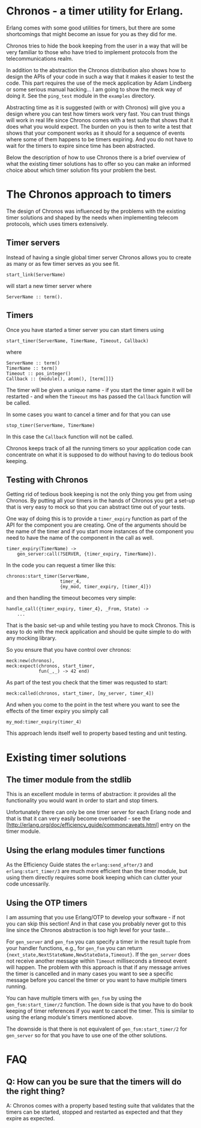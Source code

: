 # Chronos - a timer utility for Erlang.

Erlang comes with some good utilities for timers, but there are some
shortcomings that might become an issue for you as they did for me.

Chronos tries to hide the book keeping from the user in a way that
will be very familiar to those who have tried to implement protocols
from the telecommunications realm.

In addition to the abstraction the Chronos distribution also shows how
to design the APIs of your code in such a way that it makes it easier
to test the code. This part requires the use of the meck application
by Adam Lindberg or some serious manual hacking... I am going to show
the meck way of doing it. See the `ping_test` module in the `examples`
directory.

Abstracting time as it is suggested (with or with Chronos) will give
you a design where you can test how timers work very fast. You can
trust things will work in real life since Chronos comes with a test
suite that shows that it does what you would expect. The burden on you
is then to write a test that shows that your component works as it
should for a sequence of events where some of them happens to be
timers expiring. And you do not have to wait for the timers to expire
since time has been abstracted.

Below the description of how to use Chronos there is a brief
overview of what the existing timer solutions has to offer so you can
make an informed choice about which timer solution fits your problem
the best.


# The Chronos approach to timers

The design of Chronos was influenced by the problems with the existing
timer solutions and shaped by the needs when implementing telecom
protocols, which uses timers extensively.

## Timer servers

Instead of having a single global timer server Chronos allows you to
create as many or as few timer serves as you see fit.

    start_link(ServerName)

will start a new timer server where

    ServerName :: term().

## Timers

Once you have started a timer server you can start timers using

    start_timer(ServerName, TimerName, Timeout, Callback)

where

    ServerName :: term()
    TimerName :: term()
    Timeout :: pos_integer()
    Callback :: {module(), atom(), [term[]]}

The timer will be given a unique name - if you start the timer again
it will be restarted - and when the `Timeout` ms has passed the
`Callback` function will be called.

In some cases you want to cancel a timer and for that you can use

`stop_timer(ServerName, TimerName)`

In this case the `Callback` function will not be called.

Chronos keeps track of all the running timers so your application code
can concentrate on what it is supposed to do without having to do
tedious book keeping.

## Testing with Chronos

Getting rid of tedious book keeping is not the only thing you get from
using Chronos. By putting all your timers in the hands of Chronos you
get a set-up that is very easy to mock so that you can abstract time
out of your tests.

One way of doing this is to provide a `timer_expiry` function as part
of the API for the component you are creating.  One of the arguments
should be the name of the timer and if you start more instances of the
component you need to have the name of the component in the call as
well.

    timer_expiry(TimerName) ->
        gen_server:call(?SERVER, {timer_expiry, TimerName}).

In the code you can request a timer like this:

    chronos:start_timer(ServerName,
                        timer_4,
                        {my_mod, timer_expiry, [timer_4]})

and then handling the timeout becomes very simple:

    handle_call({timer_expiry, timer_4}, _From, State) ->
        ...

That is the basic set-up and while testing you have to mock
Chronos. This is easy to do with the meck application and should be
quite simple to do with any mocking library.

So you ensure that you have control over chronos:

    meck:new(chronos),
    meck:expect(chronos, start_timer,
                fun(_,_) -> 42 end)

As part of the test you check that the timer was requsted to start:

    meck:called(chronos, start_timer, [my_server, timer_4])

And when you come to the point in the test where you want to see the
effects of the timer expiry you simply call

    my_mod:timer_expiry(timer_4)

This approach lends itself well to property based testing and unit
testing.

# Existing timer solutions

## The timer module from the stdlib

This is an excellent module in terms of abstraction: it provides all
the functionality you would want in order to start and stop timers.

Unfortunately there can only be one timer server for each Erlang node
and that is that it can very easily become overloaded - see the
[http://erlang.org/doc/efficiency_guide/commoncaveats.html] entry on
the timer module.

## Using the erlang modules timer functions

As the Efficiency Guide states the `erlang:send_after/3` and
`erlang:start_timer/3` are much more efficient than the timer module,
but using them directly requires some book keeping which can clutter
your code uncessarily.

## Using the OTP timers

I am assuming that you use Erlang/OTP to develop your software - if
not you can skip this section! And in that case you probably never got
to this line since the Chronos abstraction is too high level for your
taste...

For `gen_server` and `gen_fsm` you can specify a timer in the result
tuple from your handler functions, e.g., for `gen_fsm` you can return
`{next_state,NextStateName,NewStateData,Timeout}`. If the `gen_server`
does not receive another message within `Timeout` milliseconds a timeout
event will happen. The problem with this approach is that if any
message arrives the timer is cancelled and in many cases you want to
see a specific message before you cancel the timer or you want to have
multiple timers running.

You can have multiple timers with `gen_fsm` by using the
`gen_fsm:start_timer/2` function. The down side is that you have to do
book keeping of timer references if you want to cancel the timer. This
is similar to using the erlang module's timers mentioned above.

The downside is that there is not equivalent of
`gen_fsm:start_timer/2` for `gen_server` so for that you have to use
one of the other solutions.



# FAQ

## Q: How can you be sure that the timers will do the right thing?

A: Chronos comes with a property based testing suite that validates
   that the timers can be started, stopped and restarted as expected
   and that they expire as expected.
